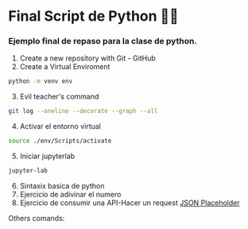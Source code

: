 # Final Script de Python 🐍✨

### Ejemplo final de repaso para la clase de python. 

1. Create a new repository with Git - GitHub
2. Create a Virtual Enviroment
```bash
python -m venv env
```
3. Evil teacher's command
```bash
git log --oneline --decorate --graph --all
```
4. Activar el entorno virtual
```bash
source ./env/Scripts/activate
```
5. Iniciar jupyterlab
```bash
jupyter-lab
```
6. Sintaxix basica de python
7. Ejercicio de adivinar el numero
8. Ejercicio de consumir una API-Hacer un request [JSON Placeholder](https://jsonplaceholder.typicode.com/)

Others comands:

